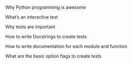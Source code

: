 Why Python programming is awesome

What’s an interactive test

Why tests are important

How to write Docstrings to create tests

How to write documentation for each module and function

What are the basic option flags to create tests

